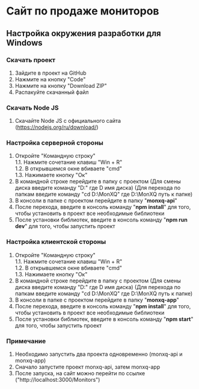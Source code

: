 # Сайт по продаже мониторов

## Настройка окружения разработки для Windows

<a id="LoadProject"></a>
### Скачать проект

1. Зайдите в проект на GitHub
2. Нажмите на кнопку "Code"  
3. Нажмите на кнопку "Download ZIP"  
4. Распакуйте скачанный файл  

### Скачать Node JS

1. Скачайте Node JS с официального сайта (https://nodejs.org/ru/download/)  

### Настройка серверной стороны
 
1. Откройте "Командную строку"  
1.1. Нажмите сочетание клавиш "Win + R"  
1.2. В открывшемся окне вбиваете "cmd"  
1.3. Нажимаете кнопку "Ок"  
2. В командной строке перейдите в папку с проектом (Для смены диска введите команду "D:" где D имя диска) (Для перехода по папкам введите команду "cd D:\MonXQ" где D:\MonXQ путь к папке)  
3. В консоли в папке с проектом перейдите в папку "**monxq-api**"  
4. После перехода, введите в консоль команду "**npm install**" для того, чтобы установить в проект все необходимые библиотеки  
5. После установки библиотек, введите в консоль команду "**npm run dev**" для того, чтобы запустить проект  

### Настройка клиентской стороны  
 
1. Откройте "Командную строку"  
1.1. Нажмите сочетание клавиш "Win + R"  
1.2. В открывшемся окне вбиваете "cmd"  
1.3. Нажимаете кнопку "Ок"  
2. В командной строке перейдите в папку с проектом (Для смены диска введите команду "D:" где D имя диска) (Для перехода по папкам введите команду "cd D:\MonXQ" где D:\MonXQ путь к папке)  
3. В консоли в папке с проектом перейдите в папку "**monxq-app**"  
4. После перехода, введите в консоль команду "**npm install**" для того, чтобы установить в проект все необходимые библиотеки  
5. После установки библиотек, введите в консоль команду "**npm start**" для того, чтобы запустить проект  

### Примечание

1. Необходимо запустить два проекта одновременно (monxq-api и monxq-app)
2. Сначало запустите проект monxq-api, затем monxq-app
3. После запуска, на сайт можно перейти по ссылке ("http://localhost:3000/Monitors")
